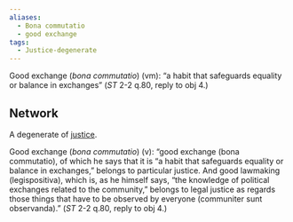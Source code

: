 ```yaml
---
aliases:
  - Bona commutatio
  - good exchange
tags:
  - Justice-degenerate
---
```

Good exchange (*bona commutatio*) (vm): “a habit that safeguards equality or balance in exchanges” (*ST* 2-2 q.80, reply to obj 4.)

## Network
A degenerate of [justice](obsidian://open?vault=Obsidian&file=VGBF%20Network%2FCardinal%20Virtues%2FJustice%20(v)).

Good exchange (*bona commutatio*) (v): “good exchange (bona commutatio), of which he says that it is “a habit that safeguards equality or balance in exchanges,” belongs to particular justice. And good lawmaking (legispositiva), which is, as he himself says, “the knowledge of political exchanges related to the community,” belongs to legal justice as regards those things that have to be observed by everyone (communiter sunt observanda).” (*ST* 2-2 q.80, reply to obj 4.)